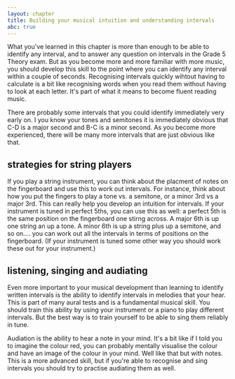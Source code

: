 ```yaml
---
layout: chapter
title: Building your musical intuition and understanding intervals 
abc: true
---
```



What you've learned in this chapter is more than enough to be able to identify any interval, and to answer any question on intervals in the Grade 5 Theory exam. But as you become more and more familiar with more music, you should develop this skill to the point where you can identify any interval within a couple of seconds. Recognising intervals quickly wihtout having to calculate is a bit like recognising words when you read them without having to look at each letter. It's part of what it means to become fluent reading music. 


There are probably some intervals that you could identify immediately very early on. I you know your tones and semitones it is immediately obvious that C-D is a major second and B-C is a minor second. As you become more experienced, there will be many more intervals that are just obvious like that. 


## strategies for string players

If you play a string instrument, you can think about the placment of notes on the fingerboard and use this to work out intervals. For instance, think about how you put the fingers to play a tone vs. a semitone, or a minor 3rd vs a major 3rd. This can really help you develop an intuition for intervals. If your instrument is tuned in perfect 5ths, you can use this as well: a perfect 5th is the same position on the fingerboard one stirng across. A major 6th is up one string an up a tone. A minor 6th is up a string plus up a semitone, and so on.... you can work out all the intervals in terms of positions on the fingerboard. (If your instrument is tuned some other way you should work these out for your instrument.)


## listening, singing and audiating

Even more important to your musical development than learning to identify written intervals is the ability to identify intervals in melodies that your hear. This is part of many aural tests and is a fundamental musical skill. You should train this ability by using your instrument or a piano to play different intervals. But the best way is to train yourself to be able to sing them reliably in tune. 

Audiation is the ability to hear a note in your mind. It's a bit like if I told you to imagine the colour red, you can probably mentally visualise the colour and have an image of the colour in your  mind. Well like that but with notes. This is a more advanced skill, but if you're able to recognise and sing intervals you should try to practise audiating them as well. 


